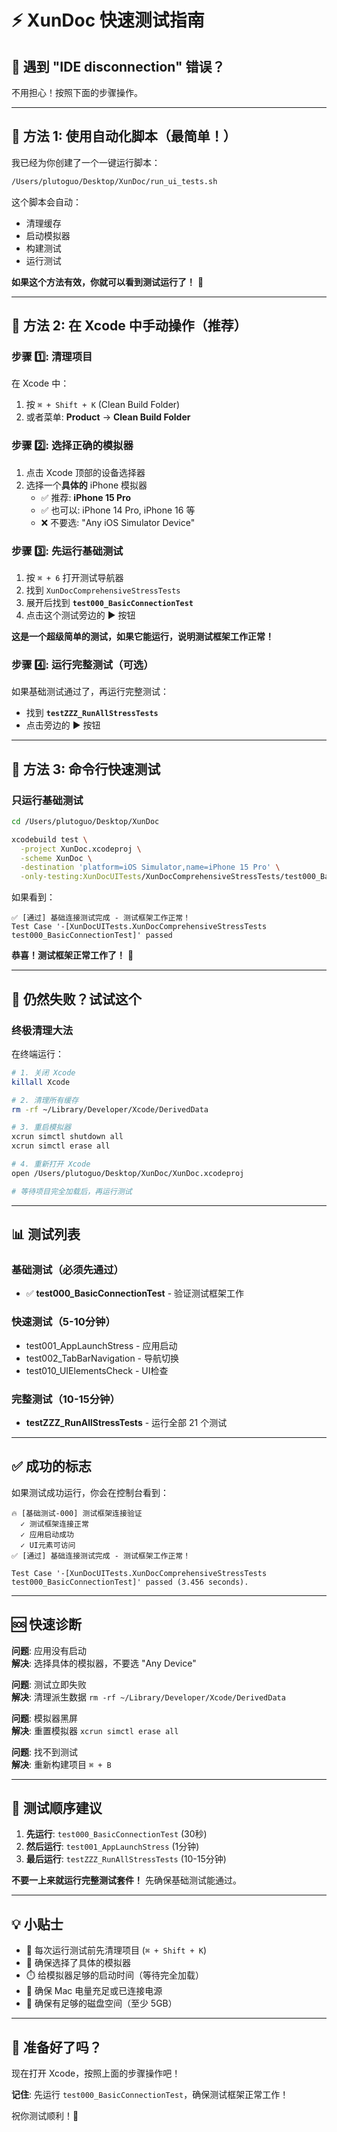 # ⚡ XunDoc 快速测试指南

## 🚨 遇到 "IDE disconnection" 错误？

不用担心！按照下面的步骤操作。

---

## 🎯 方法 1: 使用自动化脚本（最简单！）

我已经为你创建了一个一键运行脚本：

```bash
/Users/plutoguo/Desktop/XunDoc/run_ui_tests.sh
```

这个脚本会自动：
- 清理缓存
- 启动模拟器  
- 构建测试
- 运行测试

**如果这个方法有效，你就可以看到测试运行了！** 🎉

---

## 🎯 方法 2: 在 Xcode 中手动操作（推荐）

### 步骤 1️⃣: 清理项目

在 Xcode 中：
1. 按 `⌘ + Shift + K` (Clean Build Folder)
2. 或者菜单: **Product** → **Clean Build Folder**

### 步骤 2️⃣: 选择正确的模拟器

1. 点击 Xcode 顶部的设备选择器
2. 选择一个**具体的** iPhone 模拟器
   - ✅ 推荐: **iPhone 15 Pro**
   - ✅ 也可以: iPhone 14 Pro, iPhone 16 等
   - ❌ 不要选: "Any iOS Simulator Device"

### 步骤 3️⃣: 先运行基础测试

1. 按 `⌘ + 6` 打开测试导航器
2. 找到 `XunDocComprehensiveStressTests`
3. 展开后找到 **`test000_BasicConnectionTest`**
4. 点击这个测试旁边的 ▶️ 按钮

**这是一个超级简单的测试，如果它能运行，说明测试框架工作正常！**

### 步骤 4️⃣: 运行完整测试（可选）

如果基础测试通过了，再运行完整测试：
- 找到 **`testZZZ_RunAllStressTests`**  
- 点击旁边的 ▶️ 按钮

---

## 🎯 方法 3: 命令行快速测试

### 只运行基础测试

```bash
cd /Users/plutoguo/Desktop/XunDoc

xcodebuild test \
  -project XunDoc.xcodeproj \
  -scheme XunDoc \
  -destination 'platform=iOS Simulator,name=iPhone 15 Pro' \
  -only-testing:XunDocUITests/XunDocComprehensiveStressTests/test000_BasicConnectionTest
```

如果看到：
```
✅ [通过] 基础连接测试完成 - 测试框架工作正常！
Test Case '-[XunDocUITests.XunDocComprehensiveStressTests test000_BasicConnectionTest]' passed
```

**恭喜！测试框架正常工作了！** 🎉

---

## 🔧 仍然失败？试试这个

### 终极清理大法

在终端运行：

```bash
# 1. 关闭 Xcode
killall Xcode

# 2. 清理所有缓存
rm -rf ~/Library/Developer/Xcode/DerivedData

# 3. 重启模拟器
xcrun simctl shutdown all
xcrun simctl erase all

# 4. 重新打开 Xcode
open /Users/plutoguo/Desktop/XunDoc/XunDoc.xcodeproj

# 等待项目完全加载后，再运行测试
```

---

## 📊 测试列表

### 基础测试（必须先通过）
- ✅ **test000_BasicConnectionTest** - 验证测试框架工作

### 快速测试（5-10分钟）
- test001_AppLaunchStress - 应用启动
- test002_TabBarNavigation - 导航切换
- test010_UIElementsCheck - UI检查

### 完整测试（10-15分钟）
- **testZZZ_RunAllStressTests** - 运行全部 21 个测试

---

## ✅ 成功的标志

如果测试成功运行，你会在控制台看到：

```
🔥 [基础测试-000] 测试框架连接验证
  ✓ 测试框架连接正常
  ✓ 应用启动成功
  ✓ UI元素可访问
✅ [通过] 基础连接测试完成 - 测试框架工作正常！

Test Case '-[XunDocUITests.XunDocComprehensiveStressTests test000_BasicConnectionTest]' passed (3.456 seconds).
```

---

## 🆘 快速诊断

**问题**: 应用没有启动  
**解决**: 选择具体的模拟器，不要选 "Any Device"

**问题**: 测试立即失败  
**解决**: 清理派生数据 `rm -rf ~/Library/Developer/Xcode/DerivedData`

**问题**: 模拟器黑屏  
**解决**: 重置模拟器 `xcrun simctl erase all`

**问题**: 找不到测试  
**解决**: 重新构建项目 `⌘ + B`

---

## 📝 测试顺序建议

1. **先运行**: `test000_BasicConnectionTest` (30秒)
2. **然后运行**: `test001_AppLaunchStress` (1分钟)  
3. **最后运行**: `testZZZ_RunAllStressTests` (10-15分钟)

**不要一上来就运行完整测试套件！** 先确保基础测试能通过。

---

## 💡 小贴士

- 🔄 每次运行测试前先清理项目 (`⌘ + Shift + K`)
- 📱 确保选择了具体的模拟器
- ⏱️ 给模拟器足够的启动时间（等待完全加载）
- 🔌 确保 Mac 电量充足或已连接电源
- 💾 确保有足够的磁盘空间（至少 5GB）

---

## 🎉 准备好了吗？

现在打开 Xcode，按照上面的步骤操作吧！

**记住**: 先运行 `test000_BasicConnectionTest`，确保测试框架正常工作！

祝你测试顺利！🚀


